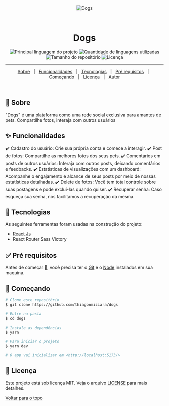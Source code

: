 <div align="center" id="top"> 
  <img src="./dogs/public/gif.gif" alt="Dogs" />

  &#xa0;

  <!-- <a href="https://dogs.rodrigolima.tech">Demo</a> -->
</div>

<h1 align="center">Dogs</h1>

<p align="center">
  <img alt="Principal linguagem do projeto" src="https://img.shields.io/github/languages/top/thiagonmiziara/dogs?color=56BEB8">

  <img alt="Quantidade de linguagens utilizadas" src="https://img.shields.io/github/languages/count/thiagonmiziara/dogs?color=56BEB8">

  <img alt="Tamanho do repositório" src="https://img.shields.io/github/repo-size/thiagonmiziara/dogs?color=56BEB8">

  <img alt="Licença" src="https://img.shields.io/github/license/thiagonmiziara/dogs?color=56BEB8">

  <!-- <img alt="Github issues" src="https://img.shields.io/github/issues/thiagonmiziara/dogs?color=56BEB8" /> -->

  <!-- <img alt="Github forks" src="https://img.shields.io/github/forks/thiagonmiziara/dogs?color=56BEB8" /> -->

  <!-- <img alt="Github stars" src="https://img.shields.io/github/stars/thiagonmiziara/dogs?color=56BEB8" /> -->
</p>

<!-- Status -->



<hr>

<p align="center">
  <a href="#dart-sobre">Sobre</a> &#xa0; | &#xa0; 
  <a href="#sparkles-funcionalidades">Funcionalidades</a> &#xa0; | &#xa0;
  <a href="#rocket-tecnologias">Tecnologias</a> &#xa0; | &#xa0;
  <a href="#white_check_mark-pré-requesitos">Pré requisitos</a> &#xa0; | &#xa0;
  <a href="#checkered_flag-começando">Começando</a> &#xa0; | &#xa0;
  <a href="#memo-licença">Licença</a> &#xa0; | &#xa0;
  <a href="https://github.com/thiagonmiziara" target="_blank">Autor</a>
</p>

<br>

## :dart: Sobre ##

"Dogs" é uma plataforma  como uma rede social exclusiva para amantes de pets. Compartilhe fotos, interaja com outros usuários

## :sparkles: Funcionalidades ##

✔️ Cadastro do usuário: Crie sua própria conta e comece a interagir.
✔️ Post de fotos: Compartilhe as melhores fotos dos seus pets.
✔️ Comentários em posts de outros usuários: Interaja com outros posts, deixando comentários e feedbacks.
✔️ Estatísticas de visualizações com um dashboard: Acompanhe o engajamento e alcance de seus posts por meio de nossas estatísticas detalhadas.
✔️ Delete de fotos: Você tem total controle sobre suas postagens e pode excluí-las quando quiser.
✔️ Recuperar senha: Caso esqueça sua senha, nós facilitamos a recuperação da mesma.

## :rocket: Tecnologias ##

As seguintes ferramentas foram usadas na construção do projeto:


- [React Js](https://pt-br.reactjs.org/)
- React Router
  Sass
  Victory


## :white_check_mark: Pré requisitos ##

Antes de começar :checkered_flag:, você precisa ter o [Git](https://git-scm.com) e o [Node](https://nodejs.org/en/) instalados em sua maquina.

## :checkered_flag: Começando ##

```bash
# Clone este repositório
$ git clone https://github.com/thiagonmiziara/dogs

# Entre na pasta
$ cd dogs

# Instale as dependências
$ yarn

# Para iniciar o projeto
$ yarn dev

# O app vai inicializar em <http://localhost:5173/>
```

## :memo: Licença ##

Este projeto está sob licença MIT. Veja o arquivo [LICENSE](LICENSE.md) para mais detalhes.



<a href="#top">Voltar para o topo</a>
